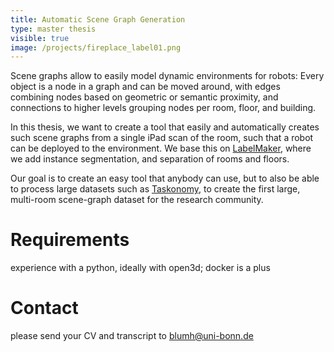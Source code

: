 ```yaml
---
title: Automatic Scene Graph Generation
type: master thesis
visible: true
image: /projects/fireplace_label01.png
---
```

Scene graphs allow to easily model dynamic environments for robots: Every object is a node in a graph and can be moved around, with edges combining nodes based on geometric or semantic proximity, and connections to higher levels grouping nodes per room, floor, and building.

In this thesis, we want to create a tool that easily and automatically creates such scene graphs from a single iPad scan of the room, such that a robot can be deployed to the environment. We base this on [LabelMaker](https://labelmaker.org/), where we add instance segmentation, and separation of rooms and floors.

Our goal is to create an easy tool that anybody can use, but to also be able to process large datasets such as [Taskonomy](http://taskonomy.stanford.edu/#data), to create the first large, multi-room scene-graph dataset for the research community.

# Requirements

experience with a python, ideally with open3d; docker is a plus

# Contact

please send your CV and transcript to [blumh@uni-bonn.de](mailto:blumh@uni-bonn.de)